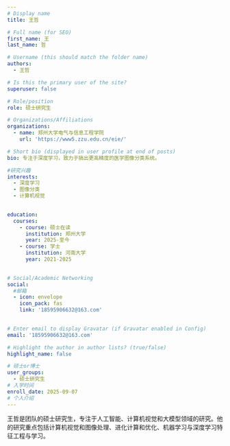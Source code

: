 ```yaml
---
# Display name
title: 王哲

# Full name (for SEO)
first_name: 王
last_name: 哲

# Username (this should match the folder name)
authors:
  - 王哲

# Is this the primary user of the site?
superuser: false

# Role/position
role: 硕士研究生

# Organizations/Affiliations
organizations:
  - name: 郑州大学电气与信息工程学院
    url: 'https://www5.zzu.edu.cn/eie/'

# Short bio (displayed in user profile at end of posts)
bio: 专注于深度学习，致力于搞出更高精度的医学图像分类系统。

#研究兴趣
interests:
  - 深度学习
  - 图像分类
  - 计算机视觉
  

education:
  courses:
    - course: 硕士在读
      institution: 郑州大学
      year: 2025-至今
    - course: 学士
      institution: 河南大学
      year: 2021-2025
   

# Social/Academic Networking
social:
  #邮箱
  - icon: envelope
    icon_pack: fas
    link: '18595906632@163.com'
  

# Enter email to display Gravatar (if Gravatar enabled in Config)
email: '18595906632@163.com'

# Highlight the author in author lists? (true/false)
highlight_name: false

# 硕士or博士
user_groups:
  - 硕士研究生
# 入学时间
enroll_date: 2025-09-07
# 个人介绍
---
```

王哲是团队的硕士研究生，专注于人工智能、计算机视觉和大模型领域的研究。他的研究重点包括计算机视觉和图像处理、进化计算和优化、机器学习与深度学习特征工程与学习。
